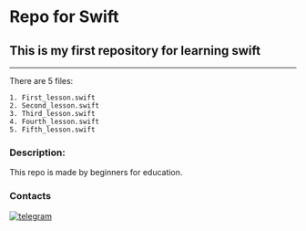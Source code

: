 # Repo for Swift

## This is my first repository for learning swift

---

There are 5 files:

```
1. First_lesson.swift
2. Second_lesson.swift
3. Third_lesson.swift
4. Fourth_lesson.swift
5. Fifth_lesson.swift
```

### Description:
This repo is made by beginners for education.


### Contacts
[![telegram](/logo)](https://t.me/Opisthorch1s)